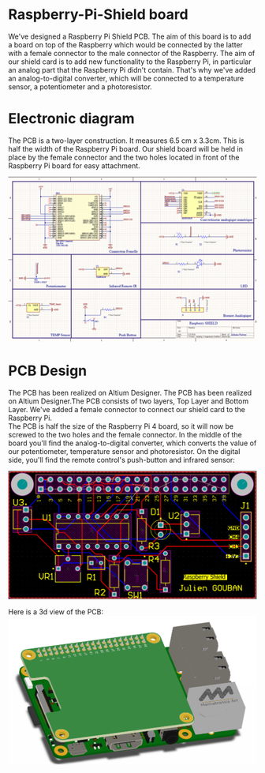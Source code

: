 # Raspberry-Pi-Shield board

We've designed a Raspberry Pi Shield PCB. The aim of this board is to add a board on top of the Raspberry which would be connected by the latter with a female connector to the male connector of the Raspberry.
The aim of our shield card is to add new functionality to the Raspberry Pi, in particular an analog part that the Raspberry Pi didn't contain. That's why we've added an analog-to-digital converter, which will be connected to a temperature sensor, a potentiometer and a photoresistor.

<h1> Electronic diagram</h1>
The PCB is a two-layer construction. It measures 6.5 cm x 3.3cm. This is half the width of the Raspberry Pi board. Our shield board will be held in place by the female connector and the two holes located in front of the Raspberry Pi board for easy attachment.

![Alt text](images/diagram.png?raw=true "PCB in 3D view")

<h1>PCB Design</h1>

The PCB has been realized on Altium Designer. The PCB has been realized on Altium Designer.The PCB consists of two layers, Top Layer and Bottom Layer. We've added a female connector to connect our shield card to the Raspberry Pi.  
The PCB is half the size of the Raspberry Pi 4 board, so it will now be screwed to the two holes and the female connector.
In the middle of the board you'll find the analog-to-digital converter, which converts the value of our potentiometer, temperature sensor and photoresistor.
On the digital side, you'll find the remote control's push-button and infrared sensor:

![Alt text](images/2d.png?raw=true "PCB in 3D view")

Here is a 3d view of the PCB:
![Alt text](images/3d.png?raw=true "Original drawing of model B")



